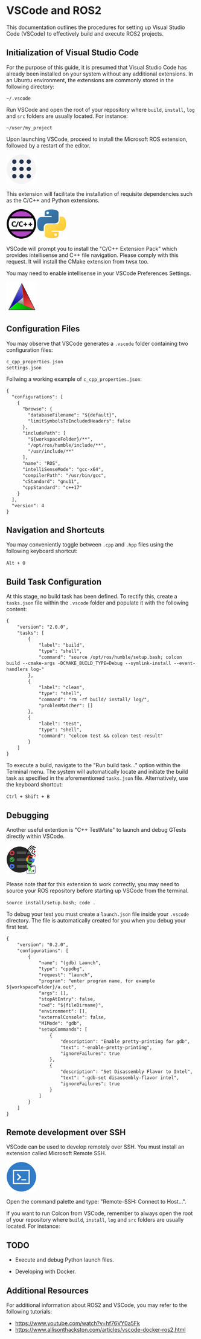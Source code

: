 # VSCode and ROS2

This documentation outlines the procedures for setting up Visual Studio Code (VSCode) to effectively build and execute ROS2 projects.

## Initialization of Visual Studio Code

For the purpose of this guide, it is presumed that Visual Studio Code has already been installed on your system without any additional extensions. In an Ubuntu environment, the extensions are commonly stored in the following directory:

```
~/.vscode
```

Run VSCode and open the root of your repository where `build`, `install`, `log` and `src` folders are usually located. For instance:

```
~/user/my_project
```

Upon launching VSCode, proceed to install the Microsoft ROS extension, followed by a restart of the editor.

<img width="80px" src="svg/ros_extension.svg">

This extension will facilitate the installation of requisite dependencies such as the C/C++ and Python extensions.

<img width="80px" src="svg/cpp_extension.svg"><img width="80px" src="svg/python_extension.svg">

VSCode will prompt you to install the "C/C++ Extension Pack" which provides intellisense and C++ file navigation. Please comply with this request. It will install the CMake extension from twsx too.

You may need to enable intellisense in your VSCode Preferences Settings.

<img width="80px" src="svg/cmake_extension.svg">

## Configuration Files

You may observe that VSCode generates a `.vscode` folder containing two configuration files:

```
c_cpp_properties.json
settings.json
```

Follwing a working example of `c_cpp_properties.json`:

```
{
  "configurations": [
    {
      "browse": {
        "databaseFilename": "${default}",
        "limitSymbolsToIncludedHeaders": false
      },
      "includePath": [
        "${workspaceFolder}/**",
        "/opt/ros/humble/include/**",
        "/usr/include/**"
      ],
      "name": "ROS",
      "intelliSenseMode": "gcc-x64",
      "compilerPath": "/usr/bin/gcc",
      "cStandard": "gnu11",
      "cppStandard": "c++17"
    }
  ],
  "version": 4
}
```

## Navigation and Shortcuts

You may conveniently toggle between `.cpp` and `.hpp` files using the following keyboard shortcut:

`Alt + O`

## Build Task Configuration

At this stage, no build task has been defined. To rectify this, create a `tasks.json` file within the `.vscode` folder and populate it with the following content:

```
{
    "version": "2.0.0",
    "tasks": [
        {
            "label": "build",
            "type": "shell",
            "command": "source /opt/ros/humble/setup.bash; colcon build --cmake-args -DCMAKE_BUILD_TYPE=Debug --symlink-install --event-handlers log-"
        },
        {
            "label": "clean",
            "type": "shell",
            "command": "rm -rf build/ install/ log/",
            "problemMatcher": []
        },
        {
            "label": "test",
            "type": "shell",
            "command": "colcon test && colcon test-result"
        }
    ]
}
```

To execute a build, navigate to the "Run build task..." option within the Terminal menu. The system will automatically locate and initiate the build task as specified in the aforementioned `tasks.json` file. Alternatively, use the keyboard shortcut:

`Ctrl + Shift + B`

## Debugging

Another useful extention is "C++ TestMate" to launch and debug GTests directly within VSCode.

<img width="80px" src="svg/testmate_extension.svg">

Please note that for this extension to work correctly, you may need to source your ROS repository before starting up VSCode from the terminal.

`source install/setup.bash; code .`

To debug your test you must create a `launch.json` file inside your `.vscode` directory. The file is automatically created for you when you debug your first test.

```
{
    "version": "0.2.0",
    "configurations": [
        {
            "name": "(gdb) Launch",
            "type": "cppdbg",
            "request": "launch",
            "program": "enter program name, for example ${workspaceFolder}/a.out",
            "args": [],
            "stopAtEntry": false,
            "cwd": "${fileDirname}",
            "environment": [],
            "externalConsole": false,
            "MIMode": "gdb",
            "setupCommands": [
                {
                    "description": "Enable pretty-printing for gdb",
                    "text": "-enable-pretty-printing",
                    "ignoreFailures": true
                },
                {
                    "description": "Set Disassembly Flavor to Intel",
                    "text": "-gdb-set disassembly-flavor intel",
                    "ignoreFailures": true
                }
            ]
        }
    ]
}
```

## Remote development over SSH

VSCode can be used to develop remotely over SSH. You must install an extension called Microsoft Remote SSH.

<img width="80px" src="svg/ssh_extension.svg">

Open the command palette and type: "Remote-SSH: Connect to Host...".

If you want to run Colcon from VSCode, remember to always open the root of your repository where `build`, `install`, `log` and `src` folders are usually located. For instance:

## TODO

- Execute and debug Python launch files.

- Developing with Docker.

## Additional Resources

For additional information about ROS2 and VSCode, you may refer to the following tutorials:

- https://www.youtube.com/watch?v=hf76VY0a5Fk
- https://www.allisonthackston.com/articles/vscode-docker-ros2.html
